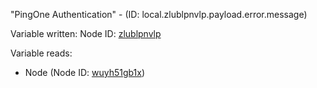 "PingOne Authentication" - (ID: local.zlublpnvlp.payload.error.message)

Variable written:
Node ID: [zlublpnvlp](../nodes/zlublpnvlp.md)

Variable reads:
* Node (Node ID: [wuyh51gb1x](../nodes/wuyh51gb1x.md))
